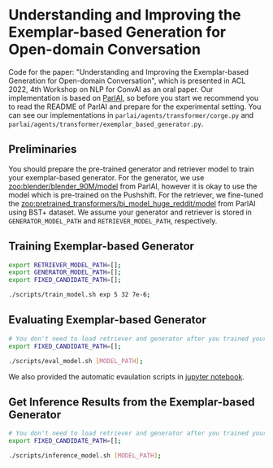 # Understanding and Improving the Exemplar-based Generation for Open-domain Conversation

Code for the paper: "Understanding and Improving the Exemplar-based Generation for Open-domain Conversation", which is presented in ACL 2022, 4th Workshop on NLP for ConvAI as an oral paper.
Our implementation is based on [ParlAI](https://github.com/facebookresearch/ParlAI), so before you start we recommend you to read the README of ParlAI and prepare for the experimental setting.
You can see our implementations in `parlai/agents/transformer/corge.py` and `parlai/agents/transformer/exemplar_based_generator.py`.

## Preliminaries

You should prepare the pre-trained generator and retriever model to train your exemplar-based generator.
For the generator, we use [zoo:blender/blender_90M/model](https://parl.ai/projects/recipes/) from ParlAI, however it is okay to use the model which is pre-trained on the Pushshift.
For the retriever, we fine-tuned the [zoo:pretrained_transformers/bi_model_huge_reddit/model](https://parl.ai/projects/polyencoder/) from ParlAI using BST+ dataset.
We assume your generator and retriever is stored in `GENERATOR_MODEL_PATH` and `RETRIEVER_MODEL_PATH`, respectively.

## Training Exemplar-based Generator

```bash
export RETRIEVER_MODEL_PATH=[];
export GENERATOR_MODEL_PATH=[];
export FIXED_CANDIDATE_PATH=[];

./scripts/train_model.sh exp 5 32 7e-6;
```

## Evaluating Exemplar-based Generator

```bash
# You don't need to load retriever and generator after you trained your exemplar-based generator.
export FIXED_CANDIDATE_PATH=[];

./scripts/eval_model.sh [MODEL_PATH];
```

We also provided the automatic evaulation scripts in [jupyter notebook](https://github.com/hyperconnect/corge/blob/master/scripts/automatic_evaluations.ipynb).

## Get Inference Results from the Exemplar-based Generator

```bash
# You don't need to load retriever and generator after you trained your exemplar-based generator.
export FIXED_CANDIDATE_PATH=[];

./scripts/inference_model.sh [MODEL_PATH];
```
